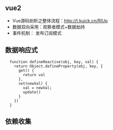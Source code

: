## vue2
- Vue源码剖析之整体流程：http://t.kuick.cn/RIUp
- 数据双向采用：观察者模式+数据劫持
- 事件机制： 发布订阅模式

## 数据响应式
```
  function defineReactive(obj, key, val) {
    return Object.defineProperty(obj, key, {
      get() {
        return val
      },
      set(newVal) {
        val = newVal;
        update()
      }
    })
  }
```
## 依赖收集
